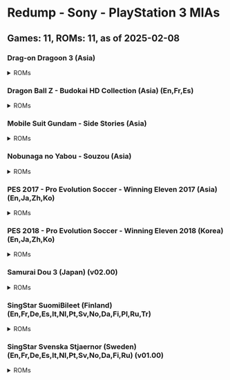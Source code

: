 # Redump - Sony - PlayStation 3 MIAs
## Games: 11, ROMs: 11, as of 2025-02-08
### Drag-on Dragoon 3 (Asia)
<details>
<summary>ROMs</summary>

- Drag-on Dragoon 3 (Asia).iso, CRC: 2f88b9d8
</details>

### Dragon Ball Z - Budokai HD Collection (Asia) (En,Fr,Es)
<details>
<summary>ROMs</summary>

- Dragon Ball Z - Budokai HD Collection (Asia) (En,Fr,Es).iso, CRC: 280e81f0
</details>

### Mobile Suit Gundam - Side Stories (Asia)
<details>
<summary>ROMs</summary>

- Mobile Suit Gundam - Side Stories (Asia).iso, CRC: 40c28f6e
</details>

### Nobunaga no Yabou - Souzou (Asia)
<details>
<summary>ROMs</summary>

- Nobunaga no Yabou - Souzou (Asia).iso, CRC: 2b925bd5
</details>

### PES 2017 - Pro Evolution Soccer - Winning Eleven 2017 (Asia) (En,Ja,Zh,Ko)
<details>
<summary>ROMs</summary>

- PES 2017 - Pro Evolution Soccer - Winning Eleven 2017 (Asia) (En,Ja,Zh,Ko).iso, CRC: 9e4e91f8
</details>

### PES 2018 - Pro Evolution Soccer - Winning Eleven 2018 (Korea) (En,Ja,Zh,Ko)
<details>
<summary>ROMs</summary>

- PES 2018 - Pro Evolution Soccer - Winning Eleven 2018 (Asia) (En,Ja,Zh,Ko).iso, CRC: afaffeae
</details>

### Samurai Dou 3 (Japan) (v02.00)
<details>
<summary>ROMs</summary>

- Samurai Dou 3 (Japan) (v02.00).iso, CRC: 4bb518a2
</details>

### SingStar SuomiBileet (Finland) (En,Fr,De,Es,It,Nl,Pt,Sv,No,Da,Fi,Pl,Ru,Tr)
<details>
<summary>ROMs</summary>

- SingStar SuomiBileet (Finland) (En,Fr,De,Es,It,Nl,Pt,Sv,No,Da,Fi,Pl,Ru,Tr).iso, CRC: ecc5d68d
</details>

### SingStar Svenska Stjaernor (Sweden) (En,Fr,De,Es,It,Nl,Pt,Sv,No,Da,Fi,Ru) (v01.00)
<details>
<summary>ROMs</summary>

- SingStar Svenska Stjaernor (Sweden) (En,Fr,De,Es,It,Nl,Pt,Sv,No,Da,Fi,Ru) (v01.00).iso, CRC: 0ede79c3
</details>


